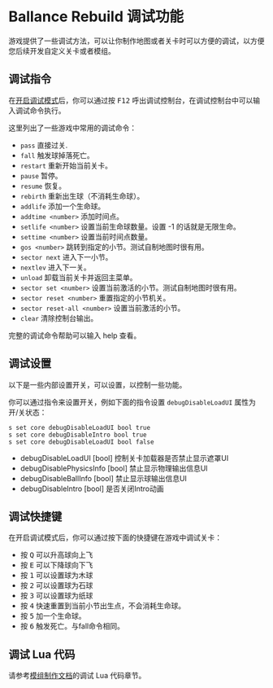 # Ballance Rebuild 调试功能

游戏提供了一些调试方法，可以让你制作地图或者关卡时可以方便的调试，以方便您后续开发自定义关卡或者模组。

## 调试指令

在[开启调试模式](./project-help.md#如何开启发行版的调试模式)后，你可以通过按 <kbd>F12</kbd> 呼出调试控制台，在调试控制台中可以输入调试命令执行。

这里列出了一些游戏中常用的调试命令：

* `pass` 直接过关.
* `fall` 触发球掉落死亡。
* `restart` 重新开始当前关卡。
* `pause` 暂停。
* `resume` 恢复。
* `rebirth` 重新出生球（不消耗生命球）。
* `addlife` 添加一个生命球。
* `addtime <number>` 添加时间点。
* `setlife <number>` 设置当前生命球数量。设置 -1 的话就是无限生命。
* `settime <number>` 设置当前时间点数量。
* `gos <number>` 跳转到指定的小节。测试自制地图时很有用。
* `sector next` 进入下一小节。
* `nextlev` 进入下一关。
* `unload` 卸载当前关卡并返回主菜单。
* `sector set <number>` 设置当前激活的小节。测试自制地图时很有用。
* `sector reset <number>` 重置指定的小节机关。
* `sector reset-all <number>` 设置当前激活的小节。
* `clear` 清除控制台输出。

完整的调试命令帮助可以输入 help 查看。

## 调试设置

以下是一些内部设置开关，可以设置，以控制一些功能。

你可以通过指令来设置开关，例如下面的指令设置 `debugDisableLoadUI` 属性为开/关状态：

```
s set core debugDisableLoadUI bool true
s set core debugDisableIntro bool true
s set core debugDisableLoadUI bool false
```

* debugDisableLoadUI [bool] 控制关卡加载器是否禁止显示遮罩UI
* debugDisablePhysicsInfo [bool] 禁止显示物理输出信息UI
* debugDisableBallInfo [bool] 禁止显示球输出信息UI
* debugDisableIntro [bool] 是否关闭Intro动画

## 调试快捷键

在开启调试模式后，你可以通过按下面的快捷键在游戏中调试关卡：

* 按 <kbd>Q</kbd> 可以升高球向上飞
* 按 <kbd>E</kbd> 可以下降球向下飞
* 按 <kbd>1</kbd> 可以设置球为木球
* 按 <kbd>2</kbd> 可以设置球为石球
* 按 <kbd>3</kbd> 可以设置球为纸球
* 按 <kbd>4</kbd> 快速重置到当前小节出生点，不会消耗生命球。
* 按 <kbd>5</kbd> 加一个生命球。
* 按 <kbd>6</kbd> 触发死亡。与fall命令相同。

## 调试 Lua 代码

请参考[模组制作文档](../SystemModding/readme.md)的调试 Lua 代码章节。
